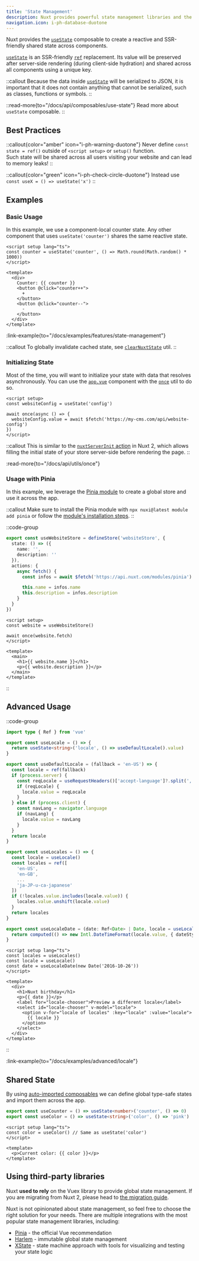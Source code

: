 ```yaml
---
title: 'State Management'
description: Nuxt provides powerful state management libraries and the useState composable to create a reactive and SSR-friendly shared state.
navigation.icon: i-ph-database-duotone
---
```


Nuxt provides the [`useState`](/docs/api/composables/use-state) composable to create a reactive and SSR-friendly shared state across components.

[`useState`](/docs/api/composables/use-state) is an SSR-friendly [`ref`](https://vuejs.org/api/reactivity-core.html#ref) replacement. Its value will be preserved after server-side rendering (during client-side hydration) and shared across all components using a unique key.

::callout
Because the data inside [`useState`](/docs/api/composables/use-state) will be serialized to JSON, it is important that it does not contain anything that cannot be serialized, such as classes, functions or symbols.
::

::read-more{to="/docs/api/composables/use-state"}
Read more about `useState` composable.
::

## Best Practices

::callout{color="amber" icon="i-ph-warning-duotone"}
Never define `const state = ref()` outside of `<script setup>` or `setup()` function.<br>
Such state will be shared across all users visiting your website and can lead to memory leaks!
::

::callout{color="green" icon="i-ph-check-circle-duotone"}
Instead use `const useX = () => useState('x')`
::

## Examples

### Basic Usage

In this example, we use a component-local counter state. Any other component that uses `useState('counter')` shares the same reactive state.

```vue [app.vue]
<script setup lang="ts">
const counter = useState('counter', () => Math.round(Math.random() * 1000))
</script>

<template>
  <div>
    Counter: {{ counter }}
    <button @click="counter++">
      +
    </button>
    <button @click="counter--">
      -
    </button>
  </div>
</template>
```

:link-example{to="/docs/examples/features/state-management"}

::callout
To globally invalidate cached state, see [`clearNuxtState`](/docs/api/utils/clear-nuxt-state) util.
::

### Initializing State

Most of the time, you will want to initialize your state with data that resolves asynchronously. You can use the [`app.vue`](/docs/guide/directory-structure/app) component with the [`once`](/docs/api/utils/once) util to do so.

```vue [app.vue]
<script setup>
const websiteConfig = useState('config')

await once(async () => {
  websiteConfig.value = await $fetch('https://my-cms.com/api/website-config')
})
</script>
```

::callout
This is similar to the [`nuxtServerInit` action](https://v2.nuxt.com/docs/directory-structure/store/#the-nuxtserverinit-action) in Nuxt 2, which allows filling the initial state of your store server-side before rendering the page.
::

:read-more{to="/docs/api/utils/once"}

### Usage with Pinia

In this example, we leverage the [Pinia module](/modules/pinia) to create a global store and use it across the app.

::callout
Make sure to install the Pinia module with `npx nuxi@latest module add pinia` or follow the [module's installation steps](https://pinia.vuejs.org/ssr/nuxt.html#Installation).
::

::code-group
```ts [stores/website.ts]
export const useWebsiteStore = defineStore('websiteStore', {
  state: () => ({
    name: '',
    description: ''
  }),
  actions: {
    async fetch() {
      const infos = await $fetch('https://api.nuxt.com/modules/pinia')

      this.name = infos.name
      this.description = infos.description
    }
  }
})
```
```vue [app.vue]
<script setup>
const website = useWebsiteStore()

await once(website.fetch)
</script>

<template>
  <main>
    <h1>{{ website.name }}</h1>
    <p>{{ website.description }}</p>
  </main>
</template>
```
::

## Advanced Usage

::code-group
```ts [composables/locale.ts]
import type { Ref } from 'vue'

export const useLocale = () => {
  return useState<string>('locale', () => useDefaultLocale().value)
}

export const useDefaultLocale = (fallback = 'en-US') => {
  const locale = ref(fallback)
  if (process.server) {    
    const reqLocale = useRequestHeaders()['accept-language']?.split(',')[0]
    if (reqLocale) {
      locale.value = reqLocale
    }
  } else if (process.client) {
    const navLang = navigator.language
    if (navLang) {
      locale.value = navLang
    }
  }
  return locale
}

export const useLocales = () => {
  const locale = useLocale()
  const locales = ref([
    'en-US',
    'en-GB',
    ...
    'ja-JP-u-ca-japanese'
  ])
  if (!locales.value.includes(locale.value)) {
    locales.value.unshift(locale.value)
  }
  return locales
}

export const useLocaleDate = (date: Ref<Date> | Date, locale = useLocale()) => {
  return computed(() => new Intl.DateTimeFormat(locale.value, { dateStyle: 'full' }).format(unref(date)))
}
```

```vue [app.vue]
<script setup lang="ts">
const locales = useLocales()
const locale = useLocale()
const date = useLocaleDate(new Date('2016-10-26'))
</script>

<template>
  <div>
    <h1>Nuxt birthday</h1>
    <p>{{ date }}</p>    
    <label for="locale-chooser">Preview a different locale</label>
    <select id="locale-chooser" v-model="locale">
      <option v-for="locale of locales" :key="locale" :value="locale">
        {{ locale }}
      </option>
    </select>
  </div>
</template>
```
::

:link-example{to="/docs/examples/advanced/locale"}

## Shared State

By using [auto-imported composables](/docs/guide/directory-structure/composables) we can define global type-safe states and import them across the app.

```ts [composables/states.ts]
export const useCounter = () => useState<number>('counter', () => 0)
export const useColor = () => useState<string>('color', () => 'pink')
```

```vue [app.vue]
<script setup lang="ts">
const color = useColor() // Same as useState('color')
</script>

<template>
  <p>Current color: {{ color }}</p>
</template>
```

## Using third-party libraries

Nuxt **used to rely** on the Vuex library to provide global state management. If you are migrating from Nuxt 2, please head to [the migration guide](/docs/migration/configuration#vuex).

Nuxt is not opinionated about state management, so feel free to choose the right solution for your needs. There are multiple integrations with the most popular state management libraries, including:

- [Pinia](/modules/pinia) - the official Vue recommendation
- [Harlem](/modules/harlem) - immutable global state management
- [XState](/modules/xstate) - state machine approach with tools for visualizing and testing your state logic

